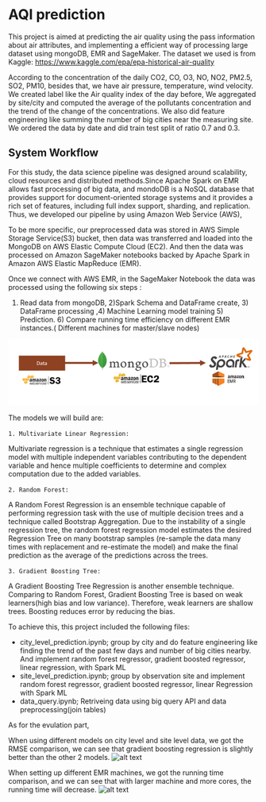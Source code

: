 # AQI prediction

This project is aimed at predicting the air quality using the pass information about air attributes, and implementing a efficient way of processing large dataset using mongoDB, EMR and SageMaker. The dataset we used is from Kaggle: https://www.kaggle.com/epa/epa-historical-air-quality

According to the concentration of the daily CO2, CO, O3, NO, NO2, PM2.5, SO2, PM10, besides that, we have air pressure, temperature, wind velocity. We created label like the Air quality index of the day before, We aggregated by site/city and computed the average of the pollutants concentration and the trend of the change of the concentrations. We also did feature engineering like summing the number of big cities near the measuring site. We ordered the data by date and did train test split of ratio 0.7 and 0.3. 



## System Workflow 
For this study, the data science pipeline was designed around scalability, cloud resources and distributed methods.Since Apache Spark on EMR allows fast processing of big data, and mondoDB is a NoSQL database that provides support for document-oriented storage systems and it provides a rich set of features, including full index support, sharding, and replication. Thus, we developed our pipeline by using Amazon Web Service (AWS), 

To be more specific, our preprocessed data was stored in AWS Simple Storage Service(S3) bucket, then data was transferred and loaded into the MongoDB on AWS Elastic Compute Cloud (EC2). And then the data was processed on Amazon SageMaker notebooks backed by Apache Spark in Amazon AWS Elastic MapReduce (EMR). 

Once we connect with AWS EMR, in the SageMaker Notebook the data was processed using the following six steps :
1) Read data from mongoDB, 2)Spark Schema and DataFrame create, 3) DataFrame processing ,4) Machine Learning model training  5) Prediction. 6) Compare running time efficiency on different EMR instances.( Different machines for master/slave nodes)

![alt text](https://github.com/JinghuiZhao/AQI_prediction/blob/master/workflow.png)

The models we will build are:

```1. Multivariate Linear Regression:```

Multivariate regression is a technique that estimates a single regression model with multiple independent variables contributing to the dependent variable and hence multiple coefficients to determine and complex computation due to the added variables.

```2. Random Forest: ```

A Random Forest Regression is an ensemble technique capable of performing regression task with the use of multiple decision trees and a technique called Bootstrap Aggregation.
Due to the instability of a single regression tree, the random forest regression model estimates the desired Regression Tree on many bootstrap samples (re-sample the data many times with replacement and re-estimate the model) and make the final prediction as the average of the predictions across the trees.

```3. Gradient Boosting Tree:```

A Gradient Boosting Tree Regression is another ensemble technique. Comparing to Random Forest, Gradient Boosting Tree is based on weak learners(high bias and low variance). Therefore, weak learners are shallow trees. Boosting reduces error by reducing the bias.


To achieve this,  this project included the following files: 
<ul>
<li> city_level_prediction.ipynb; group by city and do feature engineering like finding the trend of the past few days and number of big cities nearby. And implement random forest regressor, gradient boosted regressor, linear regression, with Spark ML </li>
<li> site_level_prediction.ipynb; group by observation site and implement random forest regressor, gradient boosted regressor, linear Regression with Spark ML </li>

<li> data_query.ipynb; Retriveing data using big query API and data preprocessing(join tables) </li>
</ul>

As for the evulation part, 

When using different models on city level and site level data, we got the RMSE comparison, we can see that gradient boosting regression is slightly better than the other 2 models.
![alt text](https://github.com/JinghuiZhao/AQI_prediction/blob/master/rmse.png)

When setting up different EMR machines, we got the running time comparison, and we can see that with larger machine and more cores, the running time will decrease.
![alt text](https://github.com/JinghuiZhao/AQI_prediction/blob/master/runtime.png)

